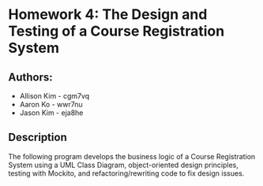 # Homework 4: The Design and Testing of a Course Registration System

## Authors:
* Allison Kim - cgm7vq 
* Aaron Ko - wwr7nu 
* Jason Kim - eja8he

## Description

The following program develops the business logic of a Course Registration System using a UML Class Diagram, 
object-oriented design principles, testing with Mockito, and refactoring/rewriting code to fix design issues. 
